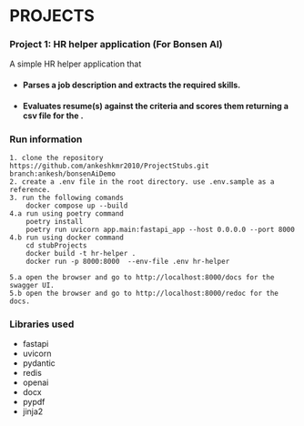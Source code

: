 # **PROJECTS**


### Project 1: HR helper application (For Bonsen AI)
A simple HR helper application that
- ####  Parses a job description and extracts the required skills.
- ####  Evaluates resume(s) against the criteria and scores them returning a csv file for the .



### Run information
```
1. clone the repository https://github.com/ankeshkmr2010/ProjectStubs.git branch:ankesh/bonsenAiDemo
2. create a .env file in the root directory. use .env.sample as a reference.
3. run the following comands 
    docker compose up --build
4.a run using poetry command
    poetry install
    poetry run uvicorn app.main:fastapi_app --host 0.0.0.0 --port 8000
4.b run using docker command
    cd stubProjects
    docker build -t hr-helper .
    docker run -p 8000:8000  --env-file .env hr-helper
    
5.a open the browser and go to http://localhost:8000/docs for the swagger UI.
5.b open the browser and go to http://localhost:8000/redoc for the docs.
```

### Libraries used
- fastapi
- uvicorn
- pydantic
- redis
- openai
- docx
- pypdf
- jinja2



